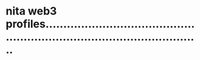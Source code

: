 # nita web3 profiles.................................................................................................


